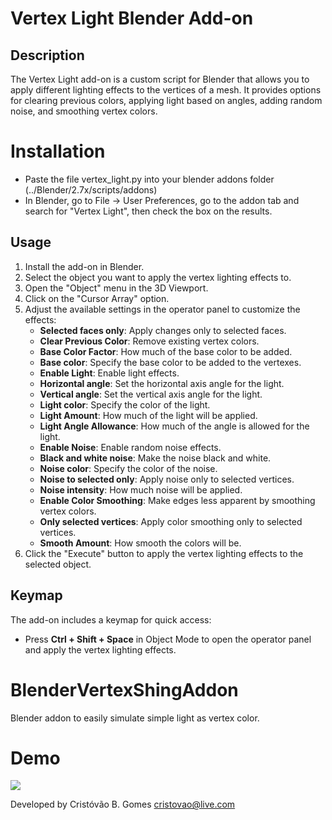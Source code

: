 
# Vertex Light Blender Add-on

## Description
The Vertex Light add-on is a custom script for Blender that allows you to apply different lighting effects to the vertices of a mesh. It provides options for clearing previous colors, applying light based on angles, adding random noise, and smoothing vertex colors.

# Installation
- Paste the file vertex_light.py into your blender addons folder (../Blender/2.7x/scripts/addons)
- In Blender, go to File -> User Preferences, go to the addon tab and search for "Vertex Light", then check the box on the results.

## Usage
1. Install the add-on in Blender.
2. Select the object you want to apply the vertex lighting effects to.
3. Open the "Object" menu in the 3D Viewport.
4. Click on the "Cursor Array" option.
5. Adjust the available settings in the operator panel to customize the effects:
   - **Selected faces only**: Apply changes only to selected faces.
   - **Clear Previous Color**: Remove existing vertex colors.
   - **Base Color Factor**: How much of the base color to be added.
   - **Base color**: Specify the base color to be added to the vertexes.
   - **Enable Light**: Enable light effects.
   - **Horizontal angle**: Set the horizontal axis angle for the light.
   - **Vertical angle**: Set the vertical axis angle for the light.
   - **Light color**: Specify the color of the light.
   - **Light Amount**: How much of the light will be applied.
   - **Light Angle Allowance**: How much of the angle is allowed for the light.
   - **Enable Noise**: Enable random noise effects.
   - **Black and white noise**: Make the noise black and white.
   - **Noise color**: Specify the color of the noise.
   - **Noise to selected only**: Apply noise only to selected vertices.
   - **Noise intensity**: How much noise will be applied.
   - **Enable Color Smoothing**: Make edges less apparent by smoothing vertex colors.
   - **Only selected vertices**: Apply color smoothing only to selected vertices.
   - **Smooth Amount**: How smooth the colors will be.
6. Click the "Execute" button to apply the vertex lighting effects to the selected object.

## Keymap
The add-on includes a keymap for quick access:
- Press **Ctrl + Shift + Space** in Object Mode to open the operator panel and apply the vertex lighting effects.

# BlenderVertexShingAddon
Blender addon to easily simulate simple light as vertex color.

# Demo
![](demo.gif)

Developed by Cristóvão B. Gomes
cristovao@live.com
